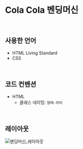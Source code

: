 # Cola Cola 벤딩머신

<br>

## 사용한 언어

- HTML Living Standard
- CSS

<br>

## 코드 컨벤션

- HTML
  - 클래스 네이밍: `형태-의미`

<br>

## 레이아웃

![벤딩머신_레이아웃](./%EB%B2%A4%EB%94%A9%EB%A8%B8%EC%8B%A0_%EB%A0%88%EC%9D%B4%EC%95%84%EC%9B%83.png)
